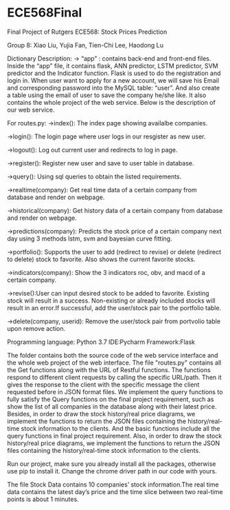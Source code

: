# ECE568Final
Final Project of Rutgers ECE568: Stock Prices Prediction

Group 8: Xiao Liu, Yujia Fan, Tien-Chi Lee, Haodong Lu 

Dictionary Description: 
-> “app” : contains back-end and front-end files. Inside the “app” file, it contains flask, ANN predictor, LSTM predictor, SVM predictor and the Indicator function. Flask is used to do the registration and login in. When user want to apply for a new account, we will save his Email and corresponding password into the MySQL table: “user”. And also create a table using the email of user to save the company he/she like. It also contains the whole project of the web service. Below is the description of our web service.

For routes.py:
  ->index(): The index page showing availalbe companies.

  ->login(): The login page where user logs in our resgister as new user.

  ->logout(): Log out current user and redirects to log in page.

  ->register(): Register new user and save to user table in database.

  ->query(): Using sql queries to obtain the listed requirements.

  ->realtime(company): Get real time data of a certain company from database and render on webpage.

  ->historical(company): Get history data of a certain company from database and render on webpage.

  ->predictions(company): Predicts the stock price of a certain company next day using 3 methods lstm, svm and bayesian curve fitting.

  ->portfolio(): Supports the user to add (redirect to revise) or delete (redirect to delete) stock to favorite. Also shows the current favorite stocks.

  ->indicators(company): Show the 3 indicators roc, obv, and macd of a certain company.

  ->revise():User can input desired stock to be added to favorite. Existing stock will result in a success. Non-existing or already included stocks will result in an error.If successful, add the user/stock pair to the portfolio table.

  ->delete(company, userid): Remove the user/stock pair from portvolio table upon remove action.

Programming language: Python 3.7
IDE:Pycharm
Framework:Flask

The folder contains both the source code of the web service interface and the whole web project of the web interface.
The file "routes.py" contains all the Get functions along with the URL of Restful functions. The functions respond to different client requests by calling the specific URL/path. Then it gives the response to the client with the specific message the client requested before in JSON format files. We implement the query functions to fully satisfy the Query functions on the final project requirement, such as show the list of all companies in the database along with their latest price. Besides, in order to draw the stock history/real price diagrams, we implement the functions to return the JSON files containing the history/real-time stock information to the clients. And the basic functions include all the query functions in final project requirement. Also, in order to draw the stock history/real price diagrams, we implement the functions to return the JSON files containing the history/real-time stock information to the clients.

Run our project, make sure you already install all the packages, otherwise use pip to install it. Change the chrome driver path in our code with yours.

The file Stock Data contains 10 companies’ stock information.The real time data contains the latest day’s price and the time slice between two real-time points is about 1 minutes.
